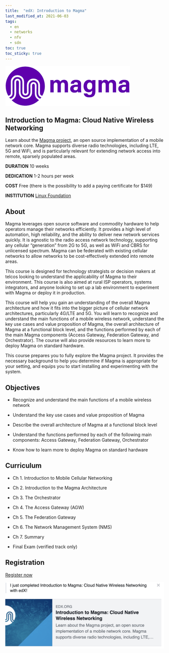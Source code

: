 ```yaml
---
title:  "edX: Introduction to Magma"
last_modified_at: 2021-06-03
tags:
  - en
  - networks
  - nfv
  - sdn
toc: true
toc_sticky: true
---
```


[![](/assets/images/posts/2021-06-03-edx-magma/1.png)](https://www.magmacore.org/)

## Introduction to Magma: Cloud Native Wireless Networking

Learn about the [Magma project](https://www.magmacore.org/), an open source implementation of a mobile network core. Magma supports diverse radio technologies, including LTE, 5G and WiFi, and is particularly relevant for extending network access into remote, sparsely populated areas.

**DURATION**
10 weeks

**DEDICATION**
1-2 hours per week

**COST**
Free (there is the possibility to add a paying certificate for $149)

**INSTITUTION**
[Linux Foundation](https://linuxfoundation.org/)


## About

Magma leverages open source software and commodity hardware to help operators manage their networks efficiently. It provides a high level of automation, high reliability, and the ability to deliver new network services quickly. It is agnostic to the radio access network technology, supporting any cellular “generation” from 2G to 5G, as well as WiFi and CBRS for unlicensed spectrum. Magma can be federated with existing cellular networks to allow networks to be cost-effectively extended into remote areas.

This course is designed for technology strategists or decision makers at telcos looking to understand the applicability of Magma to their environment. This course is also aimed at rural ISP operators, systems integrators, and anyone looking to set up a lab environment to experiment with Magma or deploy it in production.

This course will help you gain an understanding of the overall Magma architecture and how it fits into the bigger picture of cellular network architectures, particularly 4G/LTE and 5G. You will learn to recognize and understand the main functions of a mobile wireless network, understand the key use cases and value proposition of Magma, the overall architecture of Magma at a functional block level, and the functions performed by each of the main Magma components (Access Gateway, Federation Gateway, and Orchestrator). The course will also provide resources to learn more to deploy Magma on standard hardware.

This course prepares you to fully explore the Magma project. It provides the necessary background to help you determine if Magma is appropriate for your setting, and equips you to start installing and experimenting with the system.

## Objectives

 - Recognize and understand the main functions of a mobile wireless network

 - Understand the key use cases and value proposition of Magma

 - Describe the overall architecture of Magma at a functional block level

 - Understand the functions performed by each of the following main components: Access Gateway, Federation Gateway, Orchestrator

 - Know how to learn more to deploy Magma on standard hardware

## Curriculum

 - Ch 1. Introduction to Mobile Cellular Networking

 - Ch 2. Introduction to the Magma Architecture

 - Ch 3. The Orchestrator

 - Ch 4. The Access Gateway (AGW)

 - Ch 5. The Federation Gateway

 - Ch 6. The Network Management System (NMS)

 - Ch 7. Summary

 - Final Exam (verified track only)

## Registration

[Register now](https://www.edx.org/es/course/introduction-to-magma-cloud-native-wireless-networking)

![](/assets/images/posts/2021-06-03-edx-magma/2.png)
